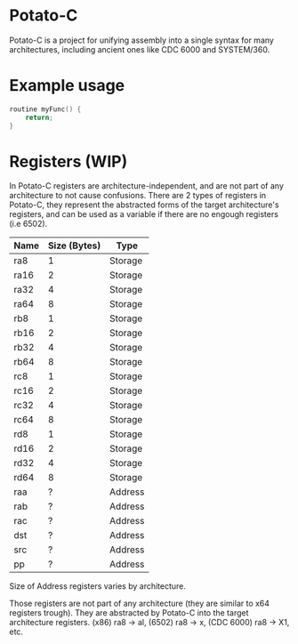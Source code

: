# Potato-C
Potato-C is a project for unifying assembly into a single syntax for
many architectures, including ancient ones like CDC 6000 and SYSTEM/360.

# Example usage
```c
routine myFunc() {
	return;
}
```

# Registers (WIP)
In Potato-C registers are architecture-independent, and are not part
of any architecture to not cause confusions.
There are 2 types of registers in Potato-C, they represent the
abstracted forms of the target architecture's registers, and can be
used as a variable if there are no engough registers (i.e 6502).

| Name | Size (Bytes) | Type |
| --- | --- | --- |
| ra8 | 1 | Storage |
| ra16 | 2 | Storage |
| ra32 | 4 | Storage |
| ra64 | 8 | Storage |
| rb8 | 1 | Storage |
| rb16 | 2 | Storage |
| rb32 | 4 | Storage |
| rb64 | 8 | Storage |
| rc8 | 1 | Storage |
| rc16 | 2 | Storage |
| rc32 | 4 | Storage |
| rc64 | 8 | Storage |
| rd8 | 1 | Storage |
| rd16 | 2 | Storage |
| rd32 | 4 | Storage |
| rd64 | 8 | Storage |
| raa | ? | Address |
| rab | ? | Address |
| rac | ? | Address |
| dst | ? | Address |
| src | ? | Address |
| pp | ? | Address |

Size of Address registers varies by architecture.

Those registers are not part of any architecture (they are similar to x64
registers trough). They are abstracted by Potato-C into the target architecture
registers. (x86) ra8 -> al, (6502) ra8 -> x, (CDC 6000) ra8 -> X1, etc.
